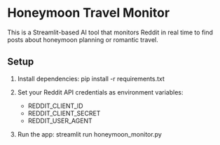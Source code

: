 # Honeymoon Travel Monitor

This is a Streamlit-based AI tool that monitors Reddit in real time to find posts about honeymoon planning or romantic travel.

## Setup

1. Install dependencies:
    pip install -r requirements.txt

2. Set your Reddit API credentials as environment variables:
    - REDDIT_CLIENT_ID
    - REDDIT_CLIENT_SECRET
    - REDDIT_USER_AGENT

3. Run the app:
    streamlit run honeymoon_monitor.py
